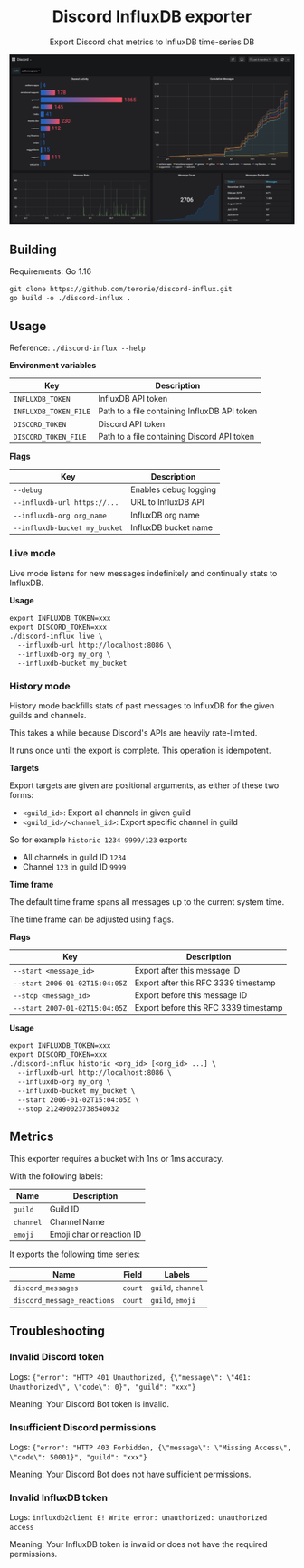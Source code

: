 <center>
<h1>Discord InfluxDB exporter</h1>

Export Discord chat metrics to InfluxDB time-series DB
</center>

![Grafana Preview](preview.png)

## Building

Requirements: Go 1.16

```shell
git clone https://github.com/terorie/discord-influx.git
go build -o ./discord-influx .
```

## Usage

Reference: `./discord-influx --help`

**Environment variables**

| Key                   | Description                                  |
| --------------------- | -------------------------------------------- |
| `INFLUXDB_TOKEN`      | InfluxDB API token                           |
| `INFLUXDB_TOKEN_FILE` | Path to a file containing InfluxDB API token |
| `DISCORD_TOKEN`       | Discord API token                            |
| `DISCORD_TOKEN_FILE`  | Path to a file containing Discord API token  |

**Flags**

| Key                           | Description           |
| ----------------------------- | --------------------- |
| `--debug`                     | Enables debug logging |
| `--influxdb-url https://...`  | URL to InfluxDB API   |
| `--influxdb-org org_name`     | InfluxDB org name     |
| `--influxdb-bucket my_bucket` | InfluxDB bucket name  |

### Live mode

Live mode listens for new messages indefinitely and continually stats to InfluxDB.

**Usage**

```shell
export INFLUXDB_TOKEN=xxx
export DISCORD_TOKEN=xxx
./discord-influx live \
  --influxdb-url http://localhost:8086 \
  --influxdb-org my_org \
  --influxdb-bucket my_bucket
```

### History mode

History mode backfills stats of past messages to InfluxDB for the given guilds and channels.

This takes a while because Discord's APIs are heavily rate-limited.

It runs once until the export is complete. This operation is idempotent.

**Targets**

Export targets are given are positional arguments, as either of these two forms:
  - `<guild_id>`: Export all channels in given guild
  - `<guild_id>/<channel_id>`: Export specific channel in guild

So for example `historic 1234 9999/123` exports
  - All channels in guild ID `1234`
  - Channel `123` in guild ID `9999`

**Time frame**

The default time frame spans all messages up to the current system time.

The time frame can be adjusted using flags.

**Flags**

| Key                            | Description                            |
| ------------------------------ | -------------------------------------- |
| `--start <message_id>`         | Export after this message ID           |
| `--start 2006-01-02T15:04:05Z` | Export after this RFC 3339 timestamp   |
| `--stop <message_id>`          | Export before this message ID          |
| `--start 2007-01-02T15:04:05Z` | Export before this RFC 3339 timestamp  |

**Usage**

```shell
export INFLUXDB_TOKEN=xxx
export DISCORD_TOKEN=xxx
./discord-influx historic <org_id> [<org_id> ...] \
  --influxdb-url http://localhost:8086 \
  --influxdb-org my_org \
  --influxdb-bucket my_bucket \
  --start 2006-01-02T15:04:05Z \
  --stop 212490023738540032
```

## Metrics

This exporter requires a bucket with 1ns or 1ms accuracy.

With the following labels:

| Name      | Description               |
| --------- | ------------------------- |
| `guild`   | Guild ID                  |
| `channel` | Channel Name              |
| `emoji`   | Emoji char or reaction ID |

It exports the following time series:

| Name                        | Field   | Labels             |
| --------------------------- | ------- | ------------------ |
| `discord_messages`          | `count` | `guild`, `channel` |
| `discord_message_reactions` | `count` | `guild`, `emoji`   |

## Troubleshooting

### Invalid Discord token

Logs: `{"error": "HTTP 401 Unauthorized, {\"message\": \"401: Unauthorized\", \"code\": 0}", "guild": "xxx"}`

Meaning: Your Discord Bot token is invalid.

### Insufficient Discord permissions

Logs: `{"error": "HTTP 403 Forbidden, {\"message\": \"Missing Access\", \"code\": 50001}", "guild": "xxx"}`

Meaning: Your Discord Bot does not have sufficient permissions.

### Invalid InfluxDB token

Logs: `influxdb2client E! Write error: unauthorized: unauthorized access`

Meaning: Your InfluxDB token is invalid or does not have the required permissions.
